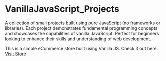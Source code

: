 # VanillaJavaScript_Projects

A collection of small projects built using pure JavaScript (no frameworks or libraries). Each project demonstrates fundamental programming concepts and showcases the capabilities of vanilla JavaScript. Perfect for beginners looking to enhance their skills and understanding of web development.

This is a simple eCommerce store built using Vanilla JS. Check it out here:  <a href="https://saudstore.netlify.app/" target="_blank">Visit Store</a>
